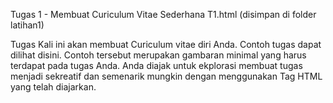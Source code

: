Tugas 1 - Membuat Curiculum Vitae Sederhana
T1<NPM>.html (disimpan di folder latihan1)

Tugas Kali ini akan membuat Curiculum vitae diri Anda. Contoh tugas dapat dilihat disini. Contoh tersebut merupakan gambaran minimal yang harus terdapat pada tugas Anda. Anda diajak untuk ekplorasi membuat tugas menjadi sekreatif dan semenarik mungkin dengan menggunakan Tag HTML yang telah diajarkan.